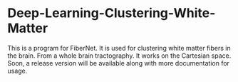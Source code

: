 # Deep-Learning-Clustering-White-Matter
This is a program for FiberNet. It is used for clustering white matter fibers in the brain. From a whole brain tractography. It works on the Cartesian space. Soon, a release version will be available along with more documentation for usage.
